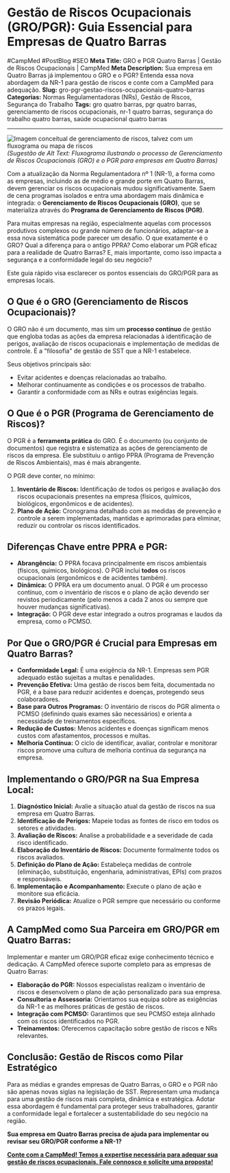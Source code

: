 # Gestão de Riscos Ocupacionais (GRO/PGR): Guia Essencial para Empresas de Quatro Barras

#CampMed #PostBlog #SEO 
**Meta Title:** GRO e PGR Quatro Barras | Gestão de Riscos Ocupacionais | CampMed
**Meta Description:** Sua empresa em Quatro Barras já implementou o GRO e o PGR? Entenda essa nova abordagem da NR-1 para gestão de riscos e conte com a CampMed para adequação.
**Slug:** gro-pgr-gestao-riscos-ocupacionais-quatro-barras
**Categorias:** Normas Regulamentadoras (NRs), Gestão de Riscos, Segurança do Trabalho
**Tags:** gro quatro barras, pgr quatro barras, gerenciamento de riscos ocupacionais, nr-1 quatro barras, segurança do trabalho quatro barras, saúde ocupacional quatro barras

---

![Imagem conceitual de gerenciamento de riscos, talvez com um fluxograma ou mapa de riscos](placeholder_imagem_gro_pgr_qb.jpg) *(Sugestão de Alt Text: Fluxograma ilustrando o processo de Gerenciamento de Riscos Ocupacionais (GRO) e o PGR para empresas em Quatro Barras)*

Com a atualização da Norma Regulamentadora nº 1 (NR-1), a forma como as empresas, incluindo as de médio e grande porte em Quatro Barras, devem gerenciar os riscos ocupacionais mudou significativamente. Saem de cena programas isolados e entra uma abordagem mais dinâmica e integrada: o **Gerenciamento de Riscos Ocupacionais (GRO)**, que se materializa através do **Programa de Gerenciamento de Riscos (PGR)**.

Para muitas empresas na região, especialmente aquelas com processos produtivos complexos ou grande número de funcionários, adaptar-se a essa nova sistemática pode parecer um desafio. O que exatamente é o GRO? Qual a diferença para o antigo PPRA? Como elaborar um PGR eficaz para a realidade de Quatro Barras? E, mais importante, como isso impacta a segurança e a conformidade legal do seu negócio?

Este guia rápido visa esclarecer os pontos essenciais do GRO/PGR para as empresas locais.

## O Que é o GRO (Gerenciamento de Riscos Ocupacionais)?

O GRO não é um documento, mas sim um **processo contínuo** de gestão que engloba todas as ações da empresa relacionadas à identificação de perigos, avaliação de riscos ocupacionais e implementação de medidas de controle. É a "filosofia" de gestão de SST que a NR-1 estabelece.

Seus objetivos principais são:

*   Evitar acidentes e doenças relacionadas ao trabalho.
*   Melhorar continuamente as condições e os processos de trabalho.
*   Garantir a conformidade com as NRs e outras exigências legais.

## O Que é o PGR (Programa de Gerenciamento de Riscos)?

O PGR é a **ferramenta prática** do GRO. É o documento (ou conjunto de documentos) que registra e sistematiza as ações de gerenciamento de riscos da empresa. Ele substituiu o antigo PPRA (Programa de Prevenção de Riscos Ambientais), mas é mais abrangente.

O PGR deve conter, no mínimo:

1.  **Inventário de Riscos:** Identificação de todos os perigos e avaliação dos riscos ocupacionais presentes na empresa (físicos, químicos, biológicos, ergonômicos e de acidentes).
2.  **Plano de Ação:** Cronograma detalhado com as medidas de prevenção e controle a serem implementadas, mantidas e aprimoradas para eliminar, reduzir ou controlar os riscos identificados.

## Diferenças Chave entre PPRA e PGR:

*   **Abrangência:** O PPRA focava principalmente em riscos ambientais (físicos, químicos, biológicos). O PGR inclui **todos** os riscos ocupacionais (ergonômicos e de acidentes também).
*   **Dinâmica:** O PPRA era um documento anual. O PGR é um processo contínuo, com o inventário de riscos e o plano de ação devendo ser revistos periodicamente (pelo menos a cada 2 anos ou sempre que houver mudanças significativas).
*   **Integração:** O PGR deve estar integrado a outros programas e laudos da empresa, como o PCMSO.

## Por Que o GRO/PGR é Crucial para Empresas em Quatro Barras?

*   **Conformidade Legal:** É uma exigência da NR-1. Empresas sem PGR adequado estão sujeitas a multas e penalidades.
*   **Prevenção Efetiva:** Uma gestão de riscos bem feita, documentada no PGR, é a base para reduzir acidentes e doenças, protegendo seus colaboradores.
*   **Base para Outros Programas:** O inventário de riscos do PGR alimenta o PCMSO (definindo quais exames são necessários) e orienta a necessidade de treinamentos específicos.
*   **Redução de Custos:** Menos acidentes e doenças significam menos custos com afastamentos, processos e multas.
*   **Melhoria Contínua:** O ciclo de identificar, avaliar, controlar e monitorar riscos promove uma cultura de melhoria contínua da segurança na empresa.

## Implementando o GRO/PGR na Sua Empresa Local:

1.  **Diagnóstico Inicial:** Avalie a situação atual da gestão de riscos na sua empresa em Quatro Barras.
2.  **Identificação de Perigos:** Mapeie todas as fontes de risco em todos os setores e atividades.
3.  **Avaliação de Riscos:** Analise a probabilidade e a severidade de cada risco identificado.
4.  **Elaboração do Inventário de Riscos:** Documente formalmente todos os riscos avaliados.
5.  **Definição do Plano de Ação:** Estabeleça medidas de controle (eliminação, substituição, engenharia, administrativas, EPIs) com prazos e responsáveis.
6.  **Implementação e Acompanhamento:** Execute o plano de ação e monitore sua eficácia.
7.  **Revisão Periódica:** Atualize o PGR sempre que necessário ou conforme os prazos legais.

## A CampMed como Sua Parceira em GRO/PGR em Quatro Barras:

Implementar e manter um GRO/PGR eficaz exige conhecimento técnico e dedicação. A CampMed oferece suporte completo para as empresas de Quatro Barras:

*   **Elaboração do PGR:** Nossos especialistas realizam o inventário de riscos e desenvolvem o plano de ação personalizado para sua empresa.
*   **Consultoria e Assessoria:** Orientamos sua equipa sobre as exigências da NR-1 e as melhores práticas de gestão de riscos.
*   **Integração com PCMSO:** Garantimos que seu PCMSO esteja alinhado com os riscos identificados no PGR.
*   **Treinamentos:** Oferecemos capacitação sobre gestão de riscos e NRs relevantes.

## Conclusão: Gestão de Riscos como Pilar Estratégico

Para as médias e grandes empresas de Quatro Barras, o GRO e o PGR não são apenas novas siglas na legislação de SST. Representam uma mudança para uma gestão de riscos mais completa, dinâmica e estratégica. Adotar essa abordagem é fundamental para proteger seus trabalhadores, garantir a conformidade legal e fortalecer a sustentabilidade do seu negócio na região.

**Sua empresa em Quatro Barras precisa de ajuda para implementar ou revisar seu GRO/PGR conforme a NR-1?**

[**Conte com a CampMed! Temos a expertise necessária para adequar sua gestão de riscos ocupacionais. Fale connosco e solicite uma proposta!**](https://campmedocupacional.com/?page_id=233)

